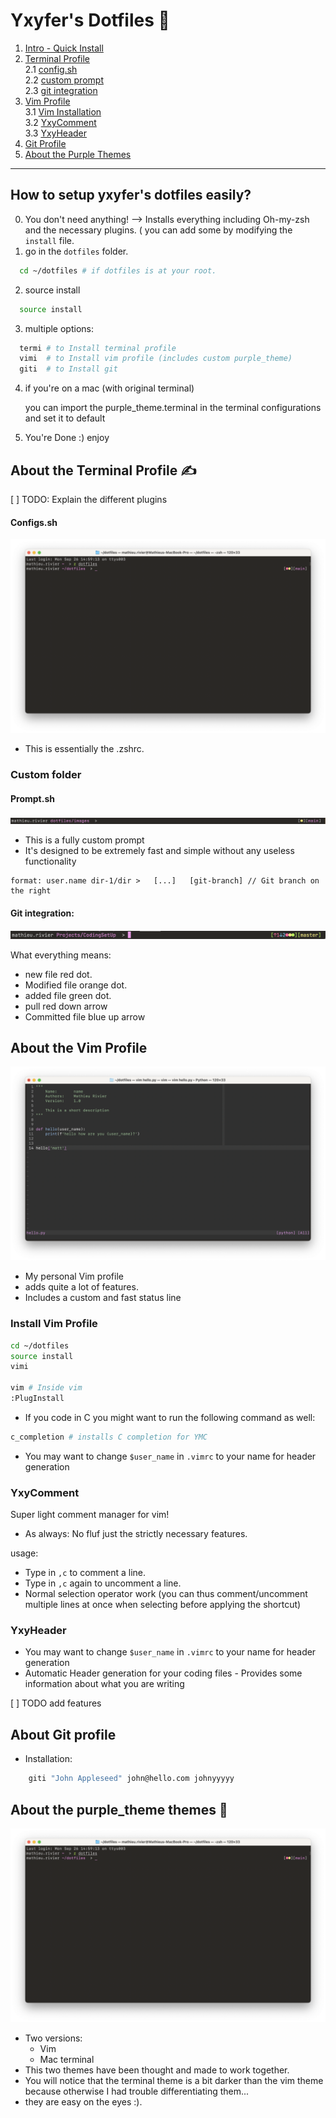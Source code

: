 # Yxyfer's Dotfiles 🚀 

1.  [Intro - Quick Install](#intro)
2.  [Terminal Profile](#terminal)  
  2.1 [config.sh](#config_sh)  
  2.2 [custom prompt](#prompt)  
  2.3 [git integration](#termi_git)  
3.  [Vim Profile](#vim)  
  3.1 [Vim Installation](#vim_install)  
  3.2 [YxyComment](#yxycomment)  
  3.3 [YxyHeader](#yxyheader)  
5.  [Git Profile](#git)
5.  [About the Purple Themes](#purple_themes)

---

## <a name="intro"></a> How to setup yxyfer's dotfiles easily?

0. You don't need anything! --> Installs everything including Oh-my-zsh and the necessary plugins. ( you can add some by modifying the `install` file.
1. go in the `dotfiles` folder.
  ```sh
    cd ~/dotfiles # if dotfiles is at your root. 
  ```
2. source install
  ```sh
    source install
  ```
3. multiple options: 
  ```sh
    termi # to Install terminal profile
    vimi  # to Install vim profile (includes custom purple_theme)
    giti  # to Install git
  ```
4. if you're on a mac (with original terminal)
   
   you can import the purple_theme.terminal in the terminal configurations and set it to default
5. You're Done :) enjoy 



## <a name="terminal"></a>About the Terminal Profile ✍️ 

[ ] TODO: Explain the different plugins


#### <a name="config_sh"></a>Configs.sh
![alt text](https://github.com/yxyfer/dotfiles/blob/main/images/purple_theme_term.png "Terminal Theme Image")
  - This is essentially the .zshrc.

### Custom folder
#### <a name="prompt"></a>Prompt.sh
![alt text](https://github.com/yxyfer/dotfiles/blob/main/images/prompt_term.png "Prompt Image")

  - This is a fully custom prompt
  - It's designed to be extremely fast and simple without any useless functionality

```
format: user.name dir-1/dir >   [...]   [git-branch] // Git branch on the right
```

#### <a name="termi_git"></a>Git integration:
![alt text](https://github.com/yxyfer/dotfiles/blob/main/images/git_integration_prompt.png "Git integration Prompt Image")

What everything means:
  - new file red dot.
  - Modified file orange dot.
  - added file green dot.
  - pull red down arrow
  - Committed file blue up arrow
   

## <a name="vim"></a> About the Vim Profile
![alt text](https://github.com/yxyfer/dotfiles/blob/main/images/purple_vim.png "Purple Vim")

- My personal Vim profile
- adds quite a lot of features.
- Includes a custom and fast status line

### <a name="vim_install"></a> Install Vim Profile
```sh
cd ~/dotfiles
source install
vimi

vim # Inside vim 
:PlugInstall
```

  - If you code in C you might want to run the following command as well:
```sh 
c_completion # installs C completion for YMC
```
  - You may want to change `$user_name` in `.vimrc` to your name for header generation

### <a name="yxycomment"></a> YxyComment
Super light comment manager for vim!

  - As always: No fluf just the strictly necessary features.

usage:
  - Type in `,c` to comment a line.  
  - Type in `,c` again to uncomment a line.  
  - Normal selection operator work (you can thus comment/uncomment multiple lines at once when selecting before applying the shortcut)

### <a name="yxyheader"></a> YxyHeader
  - You may want to change `$user_name` in `.vimrc` to your name for header generation  
  - Automatic Header generation for your coding files - Provides some information about what you are writing


[ ] TODO add features

## <a name="git"></a> About Git profile
  - Installation:
```sh
    giti "John Appleseed" john@hello.com johnyyyyy
```

## <a name="purple_themes"></a> About the purple_theme themes 💜
![alt text](https://github.com/yxyfer/dotfiles/blob/main/images/purple_theme_term.png "Terminal Theme Image")

- Two versions:
   - Vim
   - Mac terminal
- This two themes have been thought and made to work together.
- You will notice that the terminal theme is a bit darker than the vim theme because otherwise I had trouble differentiating them...
- they are easy on the eyes :).

